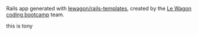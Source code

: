 Rails app generated with [lewagon/rails-templates](https://github.com/lewagon/rails-templates), created by the [Le Wagon coding bootcamp](https://www.lewagon.com) team.

this is tony